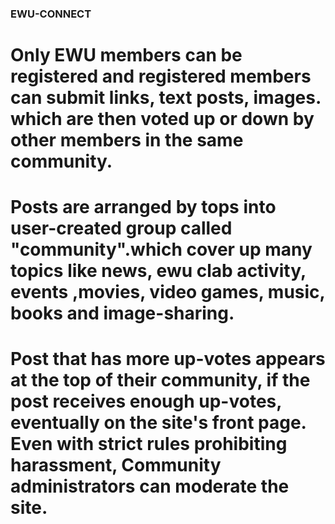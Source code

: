 
### EWU-CONNECT


# Only EWU members can be registered and registered members can submit links, text posts, images. which are then voted up or down by other members in the same community.
# Posts are arranged by tops into user-created group called "community".which cover up many topics like news, ewu clab activity, events ,movies, video games, music, books and image-sharing.
# Post that has more up-votes appears at the top of their community, if the post receives enough up-votes, eventually on the site's front page. Even with strict rules prohibiting harassment, Community administrators can moderate the site.
